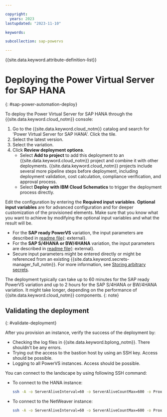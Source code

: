 ```yaml
---

copyright:
  years: 2023
lastupdated: "2023-11-10"

keywords:

subcollection: sap-powervs

---
```


{{site.data.keyword.attribute-definition-list}}

# Deploying the Power Virtual Server for SAP HANA
{: #sap-power-automation-deploy}

To deploy the Power Virtual Server for SAP HANA through the {{site.data.keyword.cloud_notm}} console:

1. Go to the {{site.data.keyword.cloud_notm}} catalog and search for 'Power Virtual Server for SAP HANA'. Click the tile.
1. Select the latest version.
1. Select the variation.
1. Click **Review deployment options**.
    - Select **Add to project** to add this deployment to an {{site.data.keyword.cloud_notm}} project and combine it with other deployments. {{site.data.keyword.cloud_notm}} projects include several more pipeline steps before deployment, including deployment validation, cost calculation, compliance verification, and approval process.
    - Select **Deploy with IBM Cloud Schematics** to trigger the deployment process directly.

Edit the configuration by entering the **Required input variables**. **Optional input variables** are for advanced configuration and for deeper customization of the provisioned elements. Make sure that you know what you want to achieve by modifying the optional input variables and what the result will be.
- For the **SAP ready PowerVS** variation, the input parameters are described in [readme file](https://github.com/terraform-ibm-modules/terraform-ibm-powervs-sap/blob/main/solutions/ibm-catalog/sap-ready-to-go/README.md){: external}.
- For the **SAP S/4HANA or BW/4HANA** variation, the input parameters are described in [readme file](https://github.com/terraform-ibm-modules/terraform-ibm-powervs-sap/blob/main/solutions/ibm-catalog/sap-s4hana-bw4hana/README.md){: external}.
- Secure input parameters might be entered directly or might be referenced from an existing {{site.data.keyword.secrets-manager_full_notm}}. For more information, see [Storing arbitrary secrets](/docs/secrets-manager?topic=secrets-manager-arbitrary-secrets).

The deployment typically can take up to 60 minutes for the SAP ready PowerVS variation and up to 2 hours for the SAP S/4HANA or BW/4HANA variation. It might take longer, depending on the performance of {{site.data.keyword.cloud_notm}} components.
{: note}

## Validating the deployment
{: #validate-deployment}

After you provision an instance, verify the success of the deployment by:

- Checking the log files in {{site.data.keyword.bplong_notm}}. There shouldn't be any errors.
- Trying out the access to the bastion host by using an SSH key. Access should be possible.
- Logging to all PowerVS instances. Access should be possible.

You can connect to the landscape by using following SSH command:

- To connect to the HANA instance:

    ```sh
    ssh -A -o ServerAliveInterval=60 -o ServerAliveCountMax=600 -o ProxyCommand="ssh -W %h:%p root@<access_host_or_ip>" root@<powervs_hana_instance_management_ip>
    ```

- To connect to the NetWeaver instance:
    ```sh
    ssh -A -o ServerAliveInterval=60 -o ServerAliveCountMax=600 -o ProxyCommand="ssh -W %h:%p root@<access_host_or_ip>" root@<powervs_netweaver_instance_management_ip>
    ```
